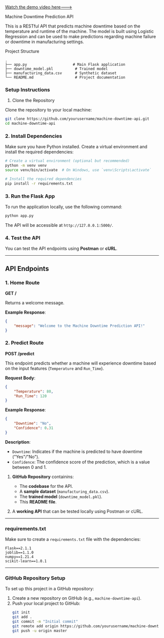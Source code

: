 [Watch the demo video here--->](https://drive.google.com/drive/u/0/folders/1hy0UWr-5cNdlcmiNqGrk-2P6hktUfQLM)



 Machine Downtime Prediction API

This is a RESTful API that predicts machine downtime based on the temperature and runtime of the machine. The model is built using Logistic Regression and can be used to make predictions regarding machine failure or downtime in manufacturing settings.

 Project Structure

```
.
├── app.py                     # Main Flask application
├── downtime_model.pkl          # Trained model
├── manufacturing_data.csv      # Synthetic dataset
└── README.md                   # Project documentation
```

### Setup Instructions

 1. Clone the Repository

Clone the repository to your local machine:
```bash
git clone https://github.com/yourusername/machine-downtime-api.git
cd machine-downtime-api
```

### 2. Install Dependencies

Make sure you have Python installed. Create a virtual environment and install the required dependencies:
```bash
# Create a virtual environment (optional but recommended)
python -m venv venv
source venv/bin/activate  # On Windows, use `venv\Scripts\activate`

# Install the required dependencies
pip install -r requirements.txt
```

### 3. Run the Flask App

To run the application locally, use the following command:
```bash
python app.py
```
The API will be accessible at `http://127.0.0.1:5000/`.

### 4. Test the API

You can test the API endpoints using **Postman** or **cURL**.

---

## API Endpoints

### 1. **Home Route**
**GET /**

Returns a welcome message.

**Example Response**:
```json
{
    "message": "Welcome to the Machine Downtime Prediction API!"
}
```

### 2. **Predict Route**
**POST /predict**

This endpoint predicts whether a machine will experience downtime based on the input features (`Temperature` and `Run_Time`).

**Request Body**:
```json
{
    "Temperature": 80,
    "Run_Time": 120
}
```

**Example Response**:
```json
{
    "Downtime": "No",
    "Confidence": 0.31
}
```

**Description**:
- `Downtime`: Indicates if the machine is predicted to have downtime ("Yes"/"No").
- `Confidence`: The confidence score of the prediction, which is a value between 0 and 1.





1. **GitHub Repository** containins:
   - The **codebase** for the API.
   - A **sample dataset** (`manufacturing_data.csv`).
   - The **trained model** (`downtime_model.pkl`).
   - This **README file**.

2. A **working API** that can be tested locally using Postman or cURL.

---



### **requirements.txt**
Make sure to create a `requirements.txt` file with the dependencies:

```
Flask==2.1.1
joblib==1.1.0
numpy==1.21.4
scikit-learn==1.0.1
```

---

### **GitHub Repository Setup**
To set up this project in a GitHub repository:

1. Create a new repository on GitHub (e.g., `machine-downtime-api`).
2. Push your local project to GitHub:
   ```bash
   git init
   git add .
   git commit -m "Initial commit"
   git remote add origin https://github.com/yourusername/machine-downtime-api.git
   git push -u origin master
   ```




